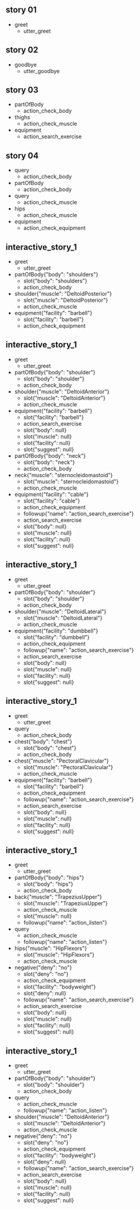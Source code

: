 ## story 01
* greet
    - utter_greet

## story 02
* goodbye
    - utter_goodbye

## story 03
* partOfBody
    - action_check_body
* thighs
    - action_check_muscle
* equipment
    - action_search_exercise

## story 04
* query
    - action_check_body
* partOfBody
    - action_check_body
* query
    - action_check_muscle
* hips
    - action_check_muscle
* equipment
    - action_check_equipment

## interactive_story_1
* greet
    - utter_greet
* partOfBody{"body": "shoulders"}
    - slot{"body": "shoulders"}
    - action_check_body
* shoulder{"muscle": "DeltoidPosterior"}
    - slot{"muscle": "DeltoidPosterior"}
    - action_check_muscle
* equipment{"facility": "barbell"}
    - slot{"facility": "barbell"}
    - action_check_equipment

## interactive_story_1
* greet
    - utter_greet
* partOfBody{"body": "shoulder"}
    - slot{"body": "shoulder"}
    - action_check_body
* shoulder{"muscle": "DeltoidAnterior"}
    - slot{"muscle": "DeltoidAnterior"}
    - action_check_muscle
* equipment{"facility": "barbell"}
    - slot{"facility": "barbell"}
    - action_search_exercise
    - slot{"body": null}
    - slot{"muscle": null}
    - slot{"facility": null}
    - slot{"suggest": null}
* partOfBody{"body": "neck"}
    - slot{"body": "neck"}
    - action_check_body
* neck{"muscle": "sternocleidomastoid"}
    - slot{"muscle": "sternocleidomastoid"}
    - action_check_muscle
* equipment{"facility": "cable"}
    - slot{"facility": "cable"}
    - action_check_equipment
    - followup{"name": "action_search_exercise"}
    - action_search_exercise
    - slot{"body": null}
    - slot{"muscle": null}
    - slot{"facility": null}
    - slot{"suggest": null}

## interactive_story_1
* greet
    - utter_greet
* partOfBody{"body": "shoulder"}
    - slot{"body": "shoulder"}
    - action_check_body
* shoulder{"muscle": "DeltoidLateral"}
    - slot{"muscle": "DeltoidLateral"}
    - action_check_muscle
* equipment{"facility": "dumbbell"}
    - slot{"facility": "dumbbell"}
    - action_check_equipment
    - followup{"name": "action_search_exercise"}
    - action_search_exercise
    - slot{"body": null}
    - slot{"muscle": null}
    - slot{"facility": null}
    - slot{"suggest": null}

## interactive_story_1
* greet
    - utter_greet
* query
    - action_check_body
* chest{"body": "chest"}
    - slot{"body": "chest"}
    - action_check_body
* chest{"muscle": "PectoralClavicular"}
    - slot{"muscle": "PectoralClavicular"}
    - action_check_muscle
* equipment{"facility": "barbell"}
    - slot{"facility": "barbell"}
    - action_check_equipment
    - followup{"name": "action_search_exercise"}
    - action_search_exercise
    - slot{"body": null}
    - slot{"muscle": null}
    - slot{"facility": null}
    - slot{"suggest": null}

## interactive_story_1
* greet
    - utter_greet
* partOfBody{"body": "hips"}
    - slot{"body": "hips"}
    - action_check_body
* back{"muscle": "TrapeziusUpper"}
    - slot{"muscle": "TrapeziusUpper"}
    - action_check_muscle
    - slot{"muscle": null}
    - followup{"name": "action_listen"}
* query
    - action_check_muscle
    - followup{"name": "action_listen"}
* hips{"muscle": "HipFlexors"}
    - slot{"muscle": "HipFlexors"}
    - action_check_muscle
* negative{"deny": "no"}
    - slot{"deny": "no"}
    - action_check_equipment
    - slot{"facility": "bodyweight"}
    - slot{"deny": null}
    - followup{"name": "action_search_exercise"}
    - action_search_exercise
    - slot{"body": null}
    - slot{"muscle": null}
    - slot{"facility": null}
    - slot{"suggest": null}

## interactive_story_1
* greet
    - utter_greet
* partOfBody{"body": "shoulder"}
    - slot{"body": "shoulder"}
    - action_check_body
* query
    - action_check_muscle
    - followup{"name": "action_listen"}
* shoulder{"muscle": "DeltoidAnterior"}
    - slot{"muscle": "DeltoidAnterior"}
    - action_check_muscle
* negative{"deny": "no"}
    - slot{"deny": "no"}
    - action_check_equipment
    - slot{"facility": "bodyweight"}
    - slot{"deny": null}
    - followup{"name": "action_search_exercise"}
    - action_search_exercise
    - slot{"body": null}
    - slot{"muscle": null}
    - slot{"facility": null}
    - slot{"suggest": null}

